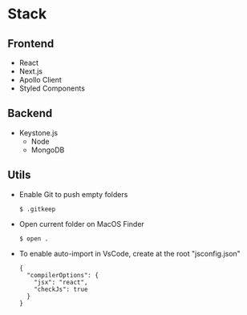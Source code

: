 # Stack

## Frontend

- React
- Next.js
- Apollo Client
- Styled Components

## Backend

- Keystone.js
  - Node
  - MongoDB

## Utils

- Enable Git to push empty folders
  ```
  $ .gitkeep
  ```
- Open current folder on MacOS Finder

  ```
  $ open .
  ```

- To enable auto-import in VsCode, create at the root "jsconfig.json"
  ```
  {
    "compilerOptions": {
      "jsx": "react",
      "checkJs": true
    }
  }
  ```
